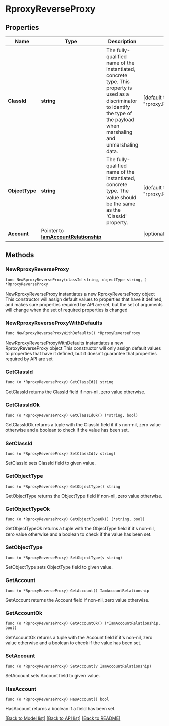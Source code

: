 # RproxyReverseProxy

## Properties

Name | Type | Description | Notes
------------ | ------------- | ------------- | -------------
**ClassId** | **string** | The fully-qualified name of the instantiated, concrete type. This property is used as a discriminator to identify the type of the payload when marshaling and unmarshaling data. | [default to "rproxy.ReverseProxy"]
**ObjectType** | **string** | The fully-qualified name of the instantiated, concrete type. The value should be the same as the &#39;ClassId&#39; property. | [default to "rproxy.ReverseProxy"]
**Account** | Pointer to [**IamAccountRelationship**](iam.Account.Relationship.md) |  | [optional] 

## Methods

### NewRproxyReverseProxy

`func NewRproxyReverseProxy(classId string, objectType string, ) *RproxyReverseProxy`

NewRproxyReverseProxy instantiates a new RproxyReverseProxy object
This constructor will assign default values to properties that have it defined,
and makes sure properties required by API are set, but the set of arguments
will change when the set of required properties is changed

### NewRproxyReverseProxyWithDefaults

`func NewRproxyReverseProxyWithDefaults() *RproxyReverseProxy`

NewRproxyReverseProxyWithDefaults instantiates a new RproxyReverseProxy object
This constructor will only assign default values to properties that have it defined,
but it doesn't guarantee that properties required by API are set

### GetClassId

`func (o *RproxyReverseProxy) GetClassId() string`

GetClassId returns the ClassId field if non-nil, zero value otherwise.

### GetClassIdOk

`func (o *RproxyReverseProxy) GetClassIdOk() (*string, bool)`

GetClassIdOk returns a tuple with the ClassId field if it's non-nil, zero value otherwise
and a boolean to check if the value has been set.

### SetClassId

`func (o *RproxyReverseProxy) SetClassId(v string)`

SetClassId sets ClassId field to given value.


### GetObjectType

`func (o *RproxyReverseProxy) GetObjectType() string`

GetObjectType returns the ObjectType field if non-nil, zero value otherwise.

### GetObjectTypeOk

`func (o *RproxyReverseProxy) GetObjectTypeOk() (*string, bool)`

GetObjectTypeOk returns a tuple with the ObjectType field if it's non-nil, zero value otherwise
and a boolean to check if the value has been set.

### SetObjectType

`func (o *RproxyReverseProxy) SetObjectType(v string)`

SetObjectType sets ObjectType field to given value.


### GetAccount

`func (o *RproxyReverseProxy) GetAccount() IamAccountRelationship`

GetAccount returns the Account field if non-nil, zero value otherwise.

### GetAccountOk

`func (o *RproxyReverseProxy) GetAccountOk() (*IamAccountRelationship, bool)`

GetAccountOk returns a tuple with the Account field if it's non-nil, zero value otherwise
and a boolean to check if the value has been set.

### SetAccount

`func (o *RproxyReverseProxy) SetAccount(v IamAccountRelationship)`

SetAccount sets Account field to given value.

### HasAccount

`func (o *RproxyReverseProxy) HasAccount() bool`

HasAccount returns a boolean if a field has been set.


[[Back to Model list]](../README.md#documentation-for-models) [[Back to API list]](../README.md#documentation-for-api-endpoints) [[Back to README]](../README.md)


